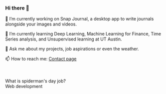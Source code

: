 ### Hi there 👋

🔭 I’m currently working on Snap Journal, a desktop app to write journals alongside your images and videos.

🌱 I’m currently learning Deep Learning, Machine Learning for Finance, Time Series analysis, and Unsupervised learning at UT Austin.

💬 Ask me about my projects, job aspirations or even the weather.

📫 How to reach me: [Contact page](https://amrit.blog/contact)

<br>
<br>
What is spiderman's day job? <br>Web development
